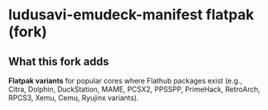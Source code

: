 # ludusavi-emudeck-manifest flatpak (fork)

## What this fork adds

**Flatpak variants** for popular cores where Flathub packages exist (e.g., Citra, Dolphin, DuckStation, MAME, PCSX2, PPSSPP, PrimeHack, RetroArch, RPCS3, Xemu, Cemu, Ryujinx variants).
